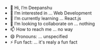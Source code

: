 - 👋 Hi, I’m Deepanshu
- 👀 I’m interested in ... Web Development
- 🌱 I’m currently learning ... React.js
- 💞️ I’m looking to collaborate on ... nothing
- 📫 How to reach me ... no way
- 😄 Pronouns: ... unspecified
- ⚡ Fun fact: ... it's realy a fun fact

<!---
DeepanshuS1/DeepanshuS1 is a ✨ special ✨ repository because its `README.md` (this file) appears on your GitHub profile.
You can click the Preview link to take a look at your changes.
--->
